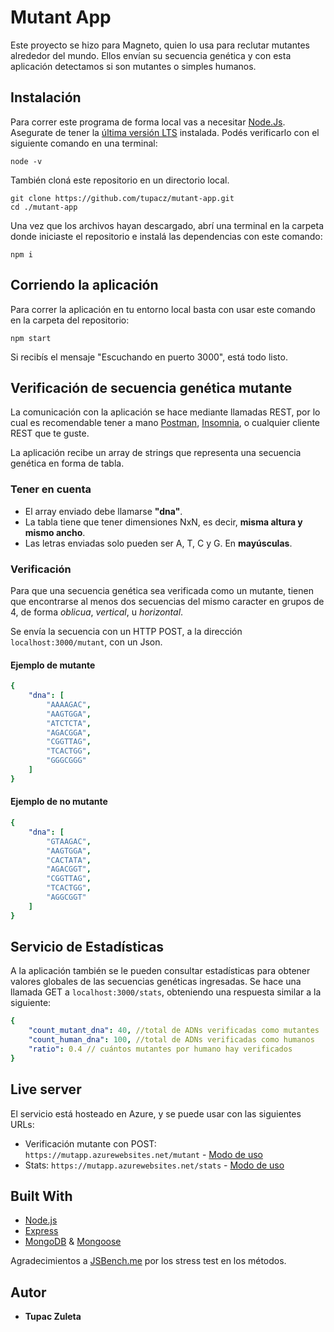 # Mutant App

Este proyecto se hizo para Magneto, quien lo usa para reclutar mutantes alrededor del mundo. Ellos envían su secuencia genética y con esta aplicación detectamos si son mutantes o simples humanos.

## Instalación

Para correr este programa de forma local vas a necesitar [Node.Js](https://nodejs.org/en/). Asegurate de tener la [última versión LTS](https://nodejs.org/en/download/) instalada. Podés verificarlo con el siguiente comando en una terminal:
```
node -v
```

También cloná este repositorio en un directorio local.
```
git clone https://github.com/tupacz/mutant-app.git
cd ./mutant-app
```

Una vez que los archivos hayan descargado, abrí una terminal en la carpeta donde iniciaste el repositorio e instalá las dependencias con este comando:
```
npm i
```
## Corriendo la aplicación

Para correr la aplicación en tu entorno local basta con usar este comando en la carpeta del repositorio:
```
npm start
```
Si recibís el mensaje "Escuchando en puerto 3000", está todo listo.


## Verificación de secuencia genética mutante
La comunicación con la aplicación se hace mediante llamadas REST, por lo cual es recomendable tener a mano [Postman](https://www.postman.com/), [Insomnia](https://insomnia.rest/), o cualquier cliente REST que te guste.

La aplicación recibe un array de strings que representa una secuencia genética en forma de tabla.

### Tener en cuenta
- El array enviado debe llamarse **"dna"**.
- La tabla tiene que tener dimensiones NxN, es decir, **misma altura y mismo ancho**.
- Las letras enviadas solo pueden ser A, T, C y G. En **mayúsculas**.

### Verificación
Para que una secuencia genética sea verificada como un mutante, tienen que encontrarse al menos dos secuencias del mismo caracter en grupos de 4, de forma *oblicua*, *vertical*, u *horizontal*.

Se envía la secuencia con un HTTP POST, a la dirección `localhost:3000/mutant`, con un Json.

#### Ejemplo de mutante
```yaml
{
    "dna": [
        "AAAAGAC",
        "AAGTGGA",
        "ATCTCTA",
        "AGACGGA",
        "CGGTTAG",
        "TCACTGG",
        "GGGCGGG"
    ]
}
```

#### Ejemplo de no mutante
```yaml
{
    "dna": [
        "GTAAGAC",
        "AAGTGGA",
        "CACTATA",
        "AGACGGT",
        "CGGTTAG",
        "TCACTGG",
        "AGGCGGT"
    ]
}
```
## Servicio de Estadísticas
A la aplicación también se le pueden consultar estadísticas para obtener valores globales de las secuencias genéticas ingresadas. Se hace una llamada GET a `localhost:3000/stats`, obteniendo una respuesta similar a la siguiente:
```yaml
{
    "count_mutant_dna": 40, //total de ADNs verificadas como mutantes
    "count_human_dna": 100, //total de ADNs verificadas como humanos
    "ratio": 0.4 // cuántos mutantes por humano hay verificados
}
```

## Live server

El servicio está hosteado en Azure, y se puede usar con las siguientes URLs:
- Verificación mutante con POST: `https://mutapp.azurewebsites.net/mutant` - [Modo de uso](#Verificación-de-secuencia-genética-mutante)
- Stats: `https://mutapp.azurewebsites.net/stats` - [Modo de uso](#Servicio-de-Estadísticas)

## Built With

* [Node.js](http://www.dropwizard.io/1.0.2/docs/)
* [Express](https://maven.apache.org/)
* [MongoDB](https://www.mongodb.com/) & [Mongoose](https://mongoosejs.com/)

Agradecimientos a [JSBench.me](https://jsbench.me/) por los stress test en los métodos.

## Autor

* **Tupac Zuleta**
